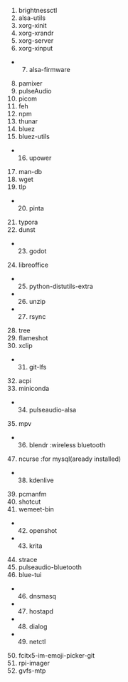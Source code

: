 1. brightnessctl
2. alsa-utils
3. xorg-xinit
4. xorg-xrandr
5. xorg-server
6. xorg-xinput
- 7. alsa-firmware
8. pamixer
9. pulseAudio
10. picom
11. feh
12. npm
13. thunar
14. bluez
15. bluez-utils
- 16. upower
17. man-db
18. wget
19. tlp
- 20. pinta
21. typora
22. dunst
- 23. godot
24. libreoffice
- 25. python-distutils-extra
- 26. unzip
- 27. rsync
28. tree
39. flameshot
30. xclip
- 31. git-lfs
32. acpi
33. miniconda
- 34. pulseaudio-alsa
35. mpv
- 36. blendr :wireless bluetooth
47. ncurse :for mysql(aready installed)
- 38. kdenlive
39. pcmanfm
40. shotcut
41. wemeet-bin
- 42. openshot
- 43. krita
44. strace
45. pulseaudio-bluetooth
45. blue-tui
- 46. dnsmasq
- 47. hostapd
- 48. dialog
- 49. netctl
50. fcitx5-im-emoji-picker-git
51. rpi-imager
52. gvfs-mtp
